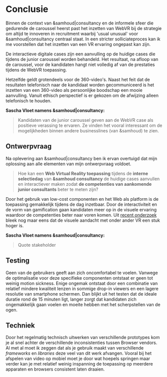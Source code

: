 # Conclusie

Binnen de context van &samhoud|consultancy en de informele sfeer die gedurende de caroussel heerst past het inzetten van WebVR bij de strategie om altijd te innoveren in recruitment waarbij 'usual unusual' voor &samhoud|consultancy centraal staat. In een stricter solliciateproces kan ik me voorstellen dat het inzetten van een VR ervaring ongepast kan zijn.

De interactieve digitale cases zijn een aanvulling op de huidige cases die tijdens de junior caroussel worden behandeld. Het resultaat, na afloop van de caroussel, voor de kandidaten hangt niet volledig af van de prestaties tijdens de WebVR toepassing.

Hetzelfde geldt grotendeels voor de 360-video's. Naast het feit dat de resultaten telefonisch naar de kandidaat worden gecommuniceerd is het inzetten van een 360-video als persoonlijke boodschap een mooie aanvulling. Vanuit ethisch perspectief is er gekozen om de afwijzing alleen telefonisch te houden.

**Sascha Vloet namens &samhoud|consultancy:**
> Kandidaten van de junior caroussel geven aan de WebVR case als positieve verassing te ervaren. Ze vinden het vooral interessant om de mogelijkheden binnen andere businesslines (van &samhoud) te zien.

## Ontwerpvraag

Na oplevering aan &samhoud|consultancy ben ik ervan overtuigd dat mijn oplossing aan alle elementen van mijn ontwerpvraag voldoet.

> Hoe kan een **Web Virtual Reality toepassing** tijdens de **interne selectiedag** van **&samhoud consultancy** de huidige cases aanvullen en interactiever maken zodat **de competenties van aankomende junior consultants** beter te meten zijn?

Door het gebruik van low-cost componenten en het Web als platform is de toepassing gemakkelijk tijdens de dag inzetbaar. Door de interactiviteit en de vorm van gamification gaan kandidaten meer op in de visuele ervaring waardoor de competenties beter naar voren komen. Uit [recent onderzoek](https://www.zappar.com/blog/how-augmented-reality-affects-brain/) bleek nog maar eens dat de visuele aandacht met onder ander VR een stuk hoger is.

**Sascha Vloet namens &samhoud|consultancy:**
> Quote stakeholder

## Testing
Geen van de gebruikers geeft aan zich oncomfortabel te voelen. Vanwege de optimalisatie voor deze specifieke componenten ontstaat er geen tot weinig motion sickness. Enige ongemak ontstaat door een combinatie van relatief mindere kwaliteit lenzen in sommige drop-in viewers en een lagere resolutie van smartphone schermen. Dan blijkt uit het testen dat de ideale duratie rond de 15 minuten ligt, langer zorgt dat kandidaten zich ongemakkelijk gaan voelen en moeite hebben met het scherpstellen van de ogen.

## Techniek
Door het regelmatig technisch uitwerken van verschillende prototypes kom je al snel achter de verschillende inconsistenties tussen Browser vendors. Al met al moet ik zeggen dat als je gebruik maakt van verschillende *frameworks* en *libraries* deze veel van dit werk afvangen. Vooral bij het afspelen van video op mobiel moet je door wat hoepels springen maar verder kan je met relatief weinig inspanning de toepassing op meerdere apparaten en browsers consistent laten draaien.
